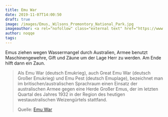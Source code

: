```yaml
---
title: Emu War
date: 2019-11-07T14:00:50
draft: true
image: /images/Emus,_Wilsons_Promontory_National_Park.jpg
imageauthor: <a rel="nofollow" class="external text" href="https://www.flickr.com/photos/23696801@N04">Eduardo Mariz</a> from Sydney, Australia
author: noqqe
tags:
---
```


Emus ziehen wegen Wassermangel durch Australien, Armee benutzt
Maschinengewehre, Gift und Zäune um der Lage Herr zu werden. Am Ende hilft
dann ein Zaun.

> Als Emu War (deutsch Emukrieg), auch Great Emu War (deutsch Großer Emukrieg)
> und Emu Pest (deutsch Emuplage), bezeichnet man im britischen/australischen
> Sprachraum einen Einsatz der australischen Armee gegen eine Herde Großer Emus,
> der im letzten Quartal des Jahres 1932 in der Region des heutigen
> westaustralischen Weizengürtels stattfand.
>
> Quelle: [Emu War](https://de.wikipedia.org/wiki/Emu_War)
